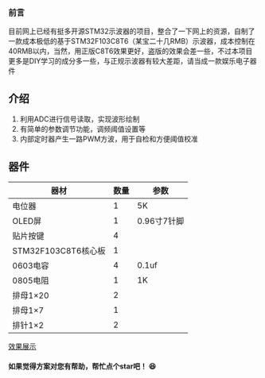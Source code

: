 ### 前言
目前网上已经有挺多开源STM32示波器的项目，整合了一下网上的资源，自制了一款成本极低的基于STM32F103C8T6（某宝二十几RMB）示波器，成本控制在40RMB以内，当然，用正版C8T6效果更好，盗版的效果会差一些，不过本项目更多是DIY学习的成分多一些，与正规示波器有较大差距，请当成一款娱乐电子器件

## 介绍
1. 利用ADC进行信号读取，实现波形绘制
2. 有简单的参数调节功能，调频阈值设置等
3. 内部定时器产生一路PWM方波，用于自检和方便阈值校准

## 器件
| 器材                | 数量 | 参数        |
| ------------------- | ---- | ----------- |
| 电位器              | 1    | 5K          |
| OLED屏              | 1    | 0.96寸7针脚 |
| 贴片按键            | 4    |             |
| STM32F103C8T6核心板 | 1    |             |
| 0603电容            | 4    | 0.1uf       |
| 0805电阻            | 1    | 1K          |
| 排母1×20            | 2    |             |
| 排母1×7             | 1    |             |
| 排针1×2             | 2    |             |

[效果展示](https://www.bilibili.com/video/BV13Z4y1m7HC?share_source=copy_web )



#### 如果觉得方案对您有帮助，帮忙点个star吧！ :laughing: 
